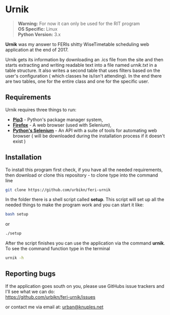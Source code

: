 Urnik
============

> **Warning:** For now it can only be used for the RIT program  
> **OS Specific:** Linux  
> **Python Version:** 3.x  

**Urnik** was my answer to FERIs shitty WiseTimetable scheduling web application at the end of 2017.

Urnik gets its information by downloading an .ics file from the site and then starts extracting and writing readable text into a file named _urnik.txt_ in a table structure. It also writes a second table that uses filters based on the user's configuration ( which classes he is/isn't attending). In the end there are two tables, one for the entire class and one for the specific user.

## Requirements ##

Urnik requires three things to run:

 - [**Pip3**](https://pip.pypa.io/en/stable/quickstart/) - Python's package manager system,
 - [**Firefox**]() - A web browser (used with Selenium),
 - [**Python's Selenium**](https://selenium-python.readthedocs.io/) - An API with a suite of tools for automating web browser ( will be downloaded during the installation process if it doesn't exist )
 

## Installation ##

To install this program first check, if you have all the needed requirements, then download or clone this repository - to clone type into the command line
``` bash
git clone https://github.com/urbikn/feri-urnik
```

In the folder there is a shell script called **setup**. This script will set up all the needed things to make the program work and you can start it like:
``` bash
bash setup
```
or
``` bash
./setup
```
After the script finishes you can use the application via the command **urnik**. To see the command function type in the terminal
``` bash
urnik -h
```

## Reporting bugs ##
If the application goes south on you, please use GitHubs issue trackers and I'll see what we can do:  
https://github.com/urbikn/feri-urnik/issues

or contact me via email at: urban@knuples.net


